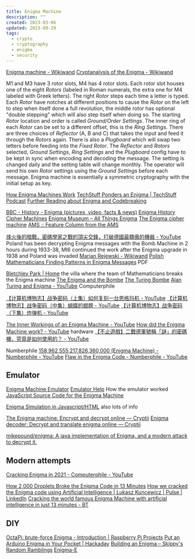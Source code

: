 ```yaml
---
title: Enigma Machine
description: ""
created: 2023-03-06
updated: 2023-09-29
tags:
  - crypto
  - cryptography
  - enigma
  - security
---
```


[Enigma machine - Wikiwand](https://www.wikiwand.com/en/Enigma_machine)
[Cryptanalysis of the Enigma - Wikiwand](https://www.wikiwand.com/en/Cryptanalysis_of_the_Enigma)

M1 and M3 have 3 rotor slots, M4 has 4 rotor slots.
Each rotor slot houses one of the eight _Rotors_ (labeled in Roman numerals, the extra one for M4 labeled with Greek letters). The right _Rotor_ steps each time a letter is typed. Each _Rotor_ have notches at different positions to cause the _Rotor_ on the left to step when itself done a full revolution, the middle rotor has optional "double stepping" which will also step itself when doing so. The starting _Rotor_ location and order is called _Ground/Order Settings_. The inner ring of each _Rotor_ can be set to a different offset, this is the _Ring Settings_.
There are three choices of _Reflector_ (A, B and C) that takes the input and feed it through the _Rotors_ again.
There is also a _Plugboard_ which will swap two letters before feeding into the _Fixed Rotor_.
The _Reflector_ and _Rotors_ selected, _Ground Settings_, _Ring Settings_ and the _Plugboard_ config have to be kept in sync when encoding and decoding the message. The setting is changed daily and the setting table will change monthly. The operator will send his own _Rotor_ settings using the _Ground Settings_ before each message.
Enigma machine is essentially a symmetric cryptography with the initial setup as key.

[How Enigma Machines Work](http://enigma.louisedade.co.uk/howitworks.html)
[TechStuff Ponders an Enigma | TechStuff Podcast](https://www.techstuffpodcast.com/podcasts/techstuff-ponders-an-enigma.htm)
[Further Reading about Enigma and Codebreaking](http://enigma.louisedade.co.uk/furtherreading.html)

[BBC - History - Enigma (pictures, video, facts & news)](http://www.bbc.co.uk/history/topics/enigma)
[Enigma History](http://www.cryptomuseum.com/crypto/enigma/hist.htm)
[Cipher Machines](https://ciphermachines.com/enigma)
[Enigma Museum – All Things Enigma](https://enigmamuseum.com/)
[The Enigma cipher machine](https://www.codesandciphers.org.uk/enigma/index.htm)
[AMS :: Feature Column from the AMS](https://www.ams.org/publicoutreach/feature-column/fcarc-enigma)

[烽火後的暗戰，密碼學家之戰的頂尖交鋒，打破德國最驕傲的機器 - YouTube](https://www.youtube.com/watch?v=yqfg02ThSWw) Poland has been decrypting Enigma messages with the Bomb Machine in 2 hours during 1933-38, MI6 continued the work after the Enigma upgrade in 1938 and Poland was invaded
[Marian Rejewski - Wikiwand](https://www.wikiwand.com/en/Marian_Rejewski)
[Polish Mathematicians Finding Patterns in Enigma Messages](https://maa.org/sites/default/files/pdf/upload_library/22/Allendoerfer/christensen247.pdf) PDF

[Bletchley Park | Home](https://bletchleypark.org.uk/) the villa where the team of Mathematicians breaks the Enigma machine
[The Enigma and the Bombe](http://www.ellsbury.com/enigmabombe.htm)
[The Turing Bombe](https://bombe.org.uk/)
[Alan Turing and Enigma - YouTube](https://www.youtube.com/playlist?list=PLzH6n4zXuckodsatCTEuxaygCHizMS0_I) Computerphile

[【计算机博物志】战争密码（上集）如何复刻一台恩格玛机 - YouTube](https://www.youtube.com/watch?v=pWwyb64az9M)
[【计算机博物志】战争密码（中集）蝴蝶的翅膀 - YouTube](https://www.youtube.com/watch?v=pwwGzJAmJWk)
[【计算机博物志】战争密码（下集）炸弹机 - YouTube](https://www.youtube.com/watch?v=819seFJGohY)

[The Inner Workings of an Enigma Machine - YouTube](https://www.youtube.com/watch?v=mcX7iO_XCFA)
[How did the Enigma Machine work? - YouTube](https://www.youtube.com/watch?v=ybkkiGtJmkM) hardware
[【不止遊戲】二戰德軍號稱「謎」的密碼機，究竟是如何使用的？ - YouTube](https://www.youtube.com/watch?v=kE3Xb-XH8NU)

Numberphile
[158,962,555,217,826,360,000 (Enigma Machine) - Numberphile - YouTube](https://www.youtube.com/watch?annotation_id=annotation_777706&feature=iv&src_vid=V4V2bpZlqx8&v=G2_Q9FoD-oQ)
[Flaw in the Enigma Code - Numberphile - YouTube](https://www.youtube.com/watch?v=V4V2bpZlqx8)

## Emulator

[Enigma Machine Emulator](http://enigma.louisedade.co.uk/)
[Emulator Help](http://enigma.louisedade.co.uk/help.html) How the emulator worked
[JavaScript Source Code for the Enigma Machine](http://enigma.louisedade.co.uk/jssource.html)

[Enigma Simulation in Javascript/HTML](http://people.physik.hu-berlin.de/~palloks/js/enigma/index_en.html) also lots of info

[The Enigma machine: Encrypt and decrypt online — Cryptii](https://cryptii.com/enigma-machine)
[Enigma decoder: Decrypt and translate enigma online — Cryptii](https://cryptii.com/enigma-decoder)

[mikepound/enigma: A java implementation of Enigma, and a modern attack to decrypt it.](https://github.com/mikepound/enigma)

## Modern attempts

[Cracking Enigma in 2021 - Computerphile - YouTube](https://www.youtube.com/watch?v=RzWB5jL5RX0)

[How 2,000 Droplets Broke the Enigma Code in 13 Minutes](https://blog.digitalocean.com/how-2000-droplets-broke-the-enigma-code-in-13-minutes/)
[How we cracked the Enigma code using Artificial Intelligence | Lukasz Kuncewicz | Pulse | LinkedIn](https://www.linkedin.com/pulse/how-we-cracked-enigma-code-using-artificial-lukasz-kuncewicz/)
[Cracking the world famous Enigma Machine with artificial intelligence in just 13 minutes - BT](http://home.bt.com/tech-gadgets/enigma-machine-cracking-artificial-intelligence-11364235568160)

## DIY

[OctaPi: brute-force Enigma - Introduction | Raspberry Pi Projects](https://projects.raspberrypi.org/en/projects/octapi-brute-force-enigma/)
[Put an Arduino Enigma in Your Pocket | Hackaday](https://hackaday.com/2019/03/28/put-an-arduino-enigma-in-your-pocket/)
[Building an Enigma – Skippy's Random Ramblings](https://skippy.org.uk/building-an-enigma/)
[Enigma-E](https://www.cryptomuseum.com/kits/enigma/)
